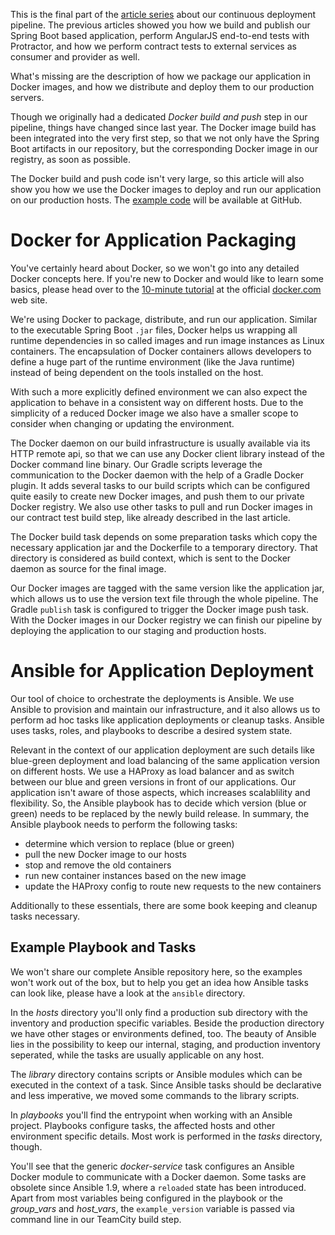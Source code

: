 This is the final part of the [article series](http://blog-it.hypoport.de/2014/07/25/a-continuous-deployment-pipeline-with-gradle-and-docker/) about our continuous deployment pipeline. The previous articles showed you how we build and publish our Spring Boot based application, perform AngularJS end-to-end tests with Protractor, and how we perform contract tests to external services as consumer and provider as well. 

What's missing are the description of how we package our application in Docker images, and how we distribute and deploy them to our production servers.

Though we originally had a dedicated *Docker build and push* step in our pipeline, things have changed since last year. The Docker image build has been integrated into the very first step, so that we not only have the Spring Boot artifacts in our repository, but the corresponding Docker image in our registry, as soon as possible.  

The Docker build and push code isn't very large, so this article will also show you how we use the Docker images to deploy and run our application on our production hosts. The [example code](https://github.com/gesellix/pipeline-with-gradle-and-docker/tree/part5) will be available at GitHub.

# Docker for Application Packaging

You've certainly heard about Docker, so we won't go into any detailed Docker concepts here. If you're new to Docker and would like to learn some basics, please head over to the [10-minute tutorial](https://www.docker.com/tryit/) at the official [docker.com](https://www.docker.com/) web site.

We're using Docker to package, distribute, and run our application. Similar to the executable Spring Boot `.jar` files, Docker helps us wrapping all runtime dependencies in so called images and run image instances as Linux containers. The encapsulation of Docker containers allows developers to define a huge part of the runtime environment (like the Java runtime) instead of being dependent on the tools installed on the host.

With such a more explicitly defined environment we can also expect the application to behave in a consistent way on different hosts. Due to the simplicity of a reduced Docker image we also have a smaller scope to consider when changing or updating the environment.

The Docker daemon on our build infrastructure is usually available via its HTTP remote api, so that we can use any Docker client library instead of the Docker command line binary. Our Gradle scripts leverage the communication to the Docker daemon with the help of a Gradle Docker plugin. It adds several tasks to our build scripts which can be configured quite easily to create new Docker images, and push them to our private Docker registry. We also use other tasks to pull and run Docker images in our contract test build step, like already described in the last article.

The Docker build task depends on some preparation tasks which copy the necessary application jar and the Dockerfile to a temporary directory. That directory is considered as build context, which is sent to the Docker daemon as source for the final image.

Our Docker images are tagged with the same version like the application jar, which allows us to use the version text file through the whole pipeline. The Gradle `publish` task is configured to trigger the Docker image push task. With the Docker images in our Docker registry we can finish our pipeline by deploying the application to our staging and production hosts.

# Ansible for Application Deployment

Our tool of choice to orchestrate the deployments is Ansible. We use Ansible to provision and maintain our infrastructure, and it also allows us to perform ad hoc tasks like application deployments or cleanup tasks. Ansible uses tasks, roles, and playbooks to describe a desired system state.

Relevant in the context of our application deployment are such details like blue-green deployment and load balancing of the same application version on different hosts. We use a HAProxy as load balancer and as switch between our blue and green versions in front of our applications. Our application isn't aware of those aspects, which increases scalablility and flexibility. So, the Ansible playbook has to decide which version (blue or green) needs to be replaced by the newly build release. In summary, the Ansible playbook needs to perform the following tasks:

* determine which version to replace (blue or green)
* pull the new Docker image to our hosts
* stop and remove the old containers
* run new container instances based on the new image
* update the HAProxy config to route new requests to the new containers

Additionally to these essentials, there are some book keeping and cleanup tasks necessary.

## Example Playbook and Tasks

We won't share our complete Ansible repository here, so the examples won't work out of the box, but to help you get an idea how Ansible tasks can look like, please have a look at the `ansible` directory.

In the *hosts* directory you'll only find a production sub directory with the inventory and production specific variables. Beside the production directory we have other stages or environments defined, too. The beauty of Ansible lies in the possibility to keep our internal, staging, and production inventory seperated, while the tasks are usually applicable on any host.

The *library* directory contains scripts or Ansible modules which can be executed in the context of a task. Since Ansible tasks should be declarative and less imperative, we moved some commands to the library scripts.

In *playbooks* you'll find the entrypoint when working with an Ansible project. Playbooks configure tasks, the affected hosts and other environment specific details. Most work is performed in the *tasks* directory, though.

You'll see that the generic *docker-service* task configures an Ansible Docker module to communicate with a Docker daemon. Some tasks are obsolete since Ansible 1.9, where a `reloaded` state has been introduced. Apart from most variables being configured in the playbook or the *group_vars* and *host_vars*, the `example_version` variable is passed via command line in our TeamCity build step.
